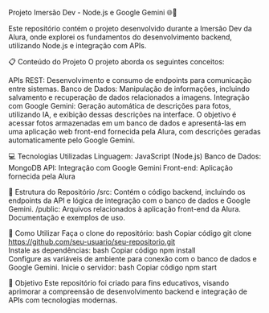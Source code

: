 Projeto Imersão Dev - Node.js e Google Gemini 🌐📸

Este repositório contém o projeto desenvolvido durante a Imersão Dev da Alura, onde explorei os fundamentos do desenvolvimento backend, utilizando Node.js e integração com APIs.

📋 Conteúdo do Projeto
O projeto aborda os seguintes conceitos:

APIs REST: Desenvolvimento e consumo de endpoints para comunicação entre sistemas.
Banco de Dados: Manipulação de informações, incluindo salvamento e recuperação de dados relacionados a imagens.
Integração com Google Gemini: Geração automática de descrições para fotos, utilizando IA, e exibição dessas descrições na interface.
O objetivo é acessar fotos armazenadas em um banco de dados e apresentá-las em uma aplicação web front-end fornecida pela Alura, com descrições geradas automaticamente pelo Google Gemini.

💻 Tecnologias Utilizadas
Linguagem: JavaScript (Node.js)
Banco de Dados: MongoDB
API: Integração com Google Gemini
Front-end: Aplicação fornecida pela Alura

📁 Estrutura do Repositório
/src: Contém o código backend, incluindo os endpoints da API e lógica de integração com o banco de dados e Google Gemini.
/public: Arquivos relacionados à aplicação front-end da Alura.
Documentação e exemplos de uso.

🚀 Como Utilizar
Faça o clone do repositório:
bash
Copiar código
git clone https://github.com/seu-usuario/seu-repositorio.git  
Instale as dependências:
bash
Copiar código
npm install  
Configure as variáveis de ambiente para conexão com o banco de dados e Google Gemini.
Inicie o servidor:
bash
Copiar código
npm start

🎯 Objetivo
Este repositório foi criado para fins educativos, visando aprimorar a compreensão de desenvolvimento backend e integração de APIs com tecnologias modernas.
